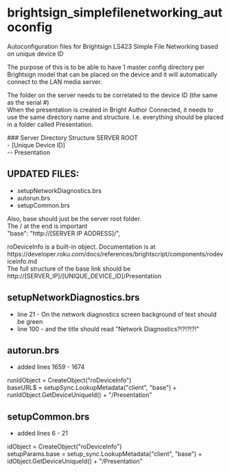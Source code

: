 # brightsign_simplefilenetworking_autoconfig
Autoconfiguration files for Brightsign LS423 Simple File Networking based on unique device ID

<p>
  The purpose of this is to be able to have 1 master config directory per Brightsign model that can be placed on the device and it will automatically connect to the LAN media server. 
</p>
<p>
  The folder on the server needs to be correlated to the device ID (the same as the serial #)<br>
  When the presentation is created in Bright Author Connected, it needs to use the same directory name and structure. I.e. everything should be placed in a folder called Presentation.
</p>
### Server Directory Structure
SERVER ROOT<br>
- [Unique Device ID]<br>
-- Presentation
  
## UPDATED FILES:
* setupNetworkDiagnostics.brs
* autorun.brs
* setupCommon.brs

Also, base should just be the server root folder.<br>
The / at the end is important<br>
"base": "http://[SERVER IP ADDRESS]/",

<p>
roDeviceInfo is a built-in object. Documentation is at https://developer.roku.com/docs/references/brightscript/components/rodeviceinfo.md<br>
The full structure of the base link should be http://[SERVER_IP]/[UNIQUE_DEVICE_ID]/Presentation
  </p>

## setupNetworkDiagnostics.brs
* line 21 - On the network diagnostics screen background of text should be green
* line 100 - and the title should read  "Network Diagnostics?!?!?!?!"

## autorun.brs
* added lines 1659 - 1674

<p>
runIdObject = CreateObject("roDeviceInfo") <br>
baseURL$ = setupSync.LookupMetadata("client", "base") + runIdObject.GetDeviceUniqueId() + "/Presentation"
</p>

## setupCommon.brs
* added lines 6 - 21

<p>
 idObject = CreateObject("roDeviceInfo")<br>
 setupParams.base = setup_sync.LookupMetadata("client", "base") + idObject.GetDeviceUniqueId() + "/Presentation"
</p>
